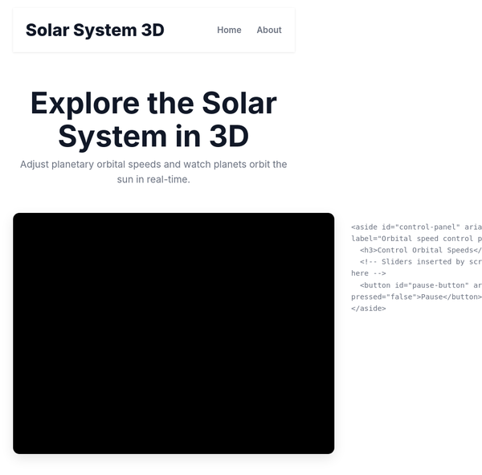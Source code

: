 <!DOCTYPE html>
<html lang="en">
<head>
<meta charset="UTF-8" />
<meta name="viewport" content="width=device-width, initial-scale=1" />
<title>3D Solar System Simulation</title>
<script src="https://cdnjs.cloudflare.com/ajax/libs/three.js/r128/three.min.js"></script>
<style>
  /* Base Reset */
  *, *::before, *::after {
    box-sizing: border-box;
  }
  body, html {
    margin: 0; padding: 0;
    font-family: 'Poppins', -apple-system, BlinkMacSystemFont, "Segoe UI", Roboto, Oxygen,
                 Ubuntu, Cantarell, 'Open Sans', 'Helvetica Neue', sans-serif;
    background-color: #ffffff;
    color: #6b7280;
    font-size: 17px;
    line-height: 1.6;
    height: 100%;
    -webkit-font-smoothing: antialiased;
    -moz-osx-font-smoothing: grayscale;
  }
  #container {
    max-width: 1200px;
    margin: 0 auto;
    padding: 3rem 1.5rem 4rem;
    min-height: 100vh;
    display: flex;
    flex-direction: column;
  }
  header {
    position: sticky;
    top: 0;
    background: #fff;
    box-shadow: 0 1px 4px rgb(0 0 0 / 0.1);
    z-index: 1000;
    padding: 1rem 1.5rem;
    display: flex;
    justify-content: space-between;
    align-items: center;
  }
  header h1 {
    font-weight: 800;
    font-size: 2rem;
    color: #111827;
    margin: 0;
    user-select: none;
  }
  nav a {
    text-decoration: none;
    margin-left: 1.5rem;
    font-weight: 600;
    color: #6b7280;
    transition: color 0.3s ease;
  }
  nav a:hover, nav a:focus {
    color: #111827;
    outline: none;
  }
  main {
    flex-grow: 1;
    display: flex;
    flex-direction: column;
  }
  #hero {
    text-align: center;
    padding-bottom: 3rem;
  }
  #hero h2 {
    font-size: 3.5rem;
    font-weight: 700;
    color: #111827;
    margin: 0 0 0.5rem 0;
    line-height: 1.1;
  }
  #hero p {
    max-width: 600px;
    margin: 0 auto;
    color: #6b7280;
    font-size: 1.125rem;
  }
  #content {
    display: grid;
    grid-template-columns: 1fr 320px;
    gap: 2rem;
  }
  #canvas-wrapper {
    border-radius: 0.75rem;
    box-shadow: 0 8px 24px rgb(0 0 0 / 0.1);
    background: #000000;
    aspect-ratio: 4 / 3;
    min-height: 480px;
    position: relative;
  }
  canvas {
    display: block;
    width: 100% !important;
    height: 100% !important;
    border-radius: 0.75rem;
  }
  #control-panel {
    background: #f9fafb;
    padding: 1.5rem;
    border-radius: 0.75rem;
    box-shadow: 0 4px 12px rgb(0 0 0 / 0.05);
    font-size: 14px;
    color: #374151;
    user-select: none;
    display: flex;
    flex-direction: column;
    gap: 1rem;
  }
  #control-panel h3 {
    margin: 0 0 0.5rem 0;
    font-weight: 700;
    font-size: 1.25rem;
    color: #111827;
  }
  .slider-group {
    display: flex;
    flex-direction: column;
    gap: 0.25rem;
  }
  label {
    font-weight: 600;
    color: #6b7280;
  }
  input[type="range"] {
    -webkit-appearance: none;
    appearance: none;
    width: 100%;
    height: 6px;
    border-radius: 3px;
    background: linear-gradient(90deg, #3b82f6 0%, #93c5fd 100%);
    cursor: pointer;
    outline: none;
    transition: background 0.3s ease;
  }
  input[type="range"]::-webkit-slider-thumb {
    -webkit-appearance: none;
    appearance: none;
    width: 18px;
    height: 18px;
    border-radius: 50%;
    background: #2563eb;
    cursor: pointer;
    box-shadow: 0 0 6px rgb(37 99 235 / 0.7);
    border: none;
  }
  input[type="range"]:hover::-webkit-slider-thumb {
    background-color: #1d4ed8;
  }
  input[type="range"]::-moz-range-thumb {
    width: 18px;
    height: 18px;
    border-radius: 50%;
    background: #2563eb;
    cursor: pointer;
    border: none;
  }
  #pause-button {
    margin-top: 1rem;
    padding: 0.65rem 1rem;
    font-size: 1rem;
    font-weight: 700;
    color: white;
    background-color: #2563eb;
    border: none;
    border-radius: 0.5rem;
    cursor: pointer;
    transition: background-color 0.3s ease;
    user-select: none;
  }
  #pause-button:hover, #pause-button:focus {
    background-color: #1d4ed8;
    outline: none;
  }
  @media (max-width: 768px) {
    #content {
      grid-template-columns: 1fr;
    }
    #canvas-wrapper {
      min-height: 360px;
      aspect-ratio: auto;
    }
  }
</style>
</head>
<body>
<div id="container" role="main">
  <header role="banner">
    <h1>Solar System 3D</h1>
    <nav aria-label="Primary Navigation">
      <a href="#" tabindex="0">Home</a>
      <a href="#" tabindex="0">About</a>
    </nav>
  </header>
  <section id="hero" aria-label="Page introduction">
    <h2>Explore the Solar System in 3D</h2>
    <p>Adjust planetary orbital speeds and watch planets orbit the sun in real-time.</p>
  </section>
  <section id="content" aria-label="Solar system and controls">
    <div id="canvas-wrapper" aria-label="3D solar system visualization"></div>

    <aside id="control-panel" aria-label="Orbital speed control panel">
      <h3>Control Orbital Speeds</h3>
      <!-- Sliders inserted by script here -->
      <button id="pause-button" aria-pressed="false">Pause</button>
    </aside>
  </section>
</div>

<script>
  // Three.js setup
  const scene = new THREE.Scene();

  // Camera setup - perspective with wider angle
  const camera = new THREE.PerspectiveCamera(45, 4/3, 0.1, 1000);

  // Renderer tied to the container
  const container = document.getElementById('canvas-wrapper');
  const renderer = new THREE.WebGLRenderer({antialias: true});
  function resizeRenderer() {
    const width = container.clientWidth;
    const height = container.clientHeight;
    renderer.setSize(width, height);
    camera.aspect = width / height;
    camera.updateProjectionMatrix();
  }
  container.appendChild(renderer.domElement);
  resizeRenderer();

  // Update renderer on window resize
  window.addEventListener('resize', () => {
    resizeRenderer();
  });

  // Lighting
  const ambientLight = new THREE.AmbientLight(0x555555);
  scene.add(ambientLight);
  const pointLight = new THREE.PointLight(0xffffff, 1.8, 250);
  pointLight.position.set(0, 0, 0);
  scene.add(pointLight);

  // Sun
  const sunGeometry = new THREE.SphereGeometry(2, 64, 64);
  const sunMaterial = new THREE.MeshPhongMaterial({
    color: 0xffcc66,
    emissive: 0xffaa00,
    emissiveIntensity: 1.2
  });
  const sun = new THREE.Mesh(sunGeometry, sunMaterial);
  scene.add(sun);

  // Planet details: name, color, distance from sun, size, speed (orbital radians per frame)
  const planetsData = [
    {name: 'Mercury', color: 0x909090, distance: 4, size: 0.35, speed: 0.04},
    {name: 'Venus', color: 0xd4af37, distance: 6, size: 0.55, speed: 0.015},
    {name: 'Earth', color: 0x4682b4, distance: 8, size: 0.6, speed: 0.012},
    {name: 'Mars', color: 0xcd5c5c, distance: 10, size: 0.5, speed: 0.009},
    {name: 'Jupiter', color: 0xd2b48c, distance: 14, size: 1.25, speed: 0.006},
    {name: 'Saturn', color: 0xf4eed7, distance: 18, size: 1.05, speed: 0.005},
    {name: 'Uranus', color: 0x7fffd4, distance: 21, size: 0.8, speed: 0.004},
    {name: 'Neptune', color: 0x4169e1, distance: 24, size: 0.75, speed: 0.003}
  ];

  // Create planets
  const planets = [];
  planetsData.forEach(data => {
    const geometry = new THREE.SphereGeometry(data.size, 32, 32);
    const material = new THREE.MeshPhongMaterial({color: data.color});
    const mesh = new THREE.Mesh(geometry, material);
    mesh.position.x = data.distance;
    scene.add(mesh);

    // Orbit ring
    const ringGeometry = new THREE.RingGeometry(data.distance - 0.02, data.distance + 0.02, 64);
    const ringMaterial = new THREE.MeshBasicMaterial({
      color: 0x999999,
      side: THREE.DoubleSide,
      transparent: true,
      opacity: 0.15
    });
    const ring = new THREE.Mesh(ringGeometry, ringMaterial);
    ring.rotation.x = Math.PI / 2;
    scene.add(ring);

    planets.push({
      mesh,
      distance: data.distance,
      speed: data.speed,
      angle: Math.random()*2*Math.PI,
      name: data.name
    });
  });

  // Camera positioning for nice overview
  camera.position.set(0, 12, 38);
  camera.lookAt(0, 0, 0);

  // Animation control vars
  let isPaused = false;

  // Build controls
  const controlPanel = document.getElementById('control-panel');
  planets.forEach((planet,i)=>{
    const sliderGroup = document.createElement('div');
    sliderGroup.className = 'slider-group';

    const label = document.createElement('label');
    label.textContent = planet.name + ' speed';
    label.setAttribute('for', `slider-${i}`);
    sliderGroup.appendChild(label);

    const slider = document.createElement('input');
    slider.type = 'range';
    slider.id = `slider-${i}`;
    slider.min = 0;
    slider.max = 0.1;
    slider.step = 0.001;
    slider.value = planet.speed;
    slider.addEventListener('input', e => {
      planet.speed = parseFloat(e.target.value);
    });
    sliderGroup.appendChild(slider);

    controlPanel.insertBefore(sliderGroup, document.getElementById('pause-button'));
  });

  // Pause/Resume button
  const pauseBtn = document.getElementById('pause-button');
  pauseBtn.addEventListener('click', () => {
    isPaused = !isPaused;
    pauseBtn.textContent = isPaused ? 'Resume' : 'Pause';
    pauseBtn.setAttribute('aria-pressed', isPaused);
  });

  // Animate loop with requestAnimationFrame
  function animate() {
    requestAnimationFrame(animate);
    if (!isPaused) {
      planets.forEach(p => {
        p.angle += p.speed;
        p.mesh.position.x = Math.cos(p.angle) * p.distance;
        p.mesh.position.z = Math.sin(p.angle) * p.distance;
        p.mesh.rotation.y += 0.02; // Axis rotation
      });
      sun.rotation.y += 0.003;
    }
    renderer.render(scene, camera);
  }
  animate();
</script>
</body>
</html>

# Frontend-assignment-UDAY-PRATAP-SINGH
